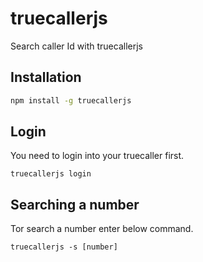 # truecallerjs

Search caller Id with truecallerjs
## Installation

```bash
npm install -g truecallerjs
```

## Login

You need to login into your truecaller first.

```
truecallerjs login
```

## Searching a number
Tor search a number enter below command.

```
truecallerjs -s [number]
```

